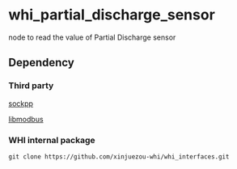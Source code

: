 # whi_partial_discharge_sensor
node to read the value of Partial Discharge sensor

## Dependency

### Third party
[sockpp](https://github.com/fpagliughi/sockpp)

[libmodbus](https://github.com/stephane/libmodbus)

### WHI internal package
```
git clone https://github.com/xinjuezou-whi/whi_interfaces.git
```
